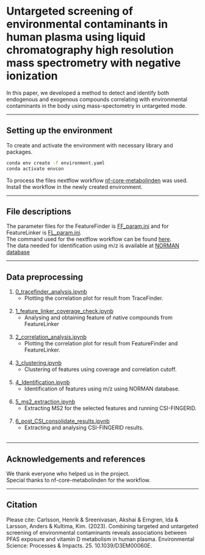 # Untargeted screening of environmental contaminants in human plasma using liquid chromatography high resolution mass spectrometry with negative ionization


In this paper, we developed a method to detect and identify both endogenous and exogenous compounds correlating with environmental contaminants in the body using mass-spectometry in untargeted mode.

---

## Setting up the environment
To create and activate the environment with necessary library and packages. <br>
```bash
conda env create -f environment.yaml
conda activate envcon
```
To process the files nextflow workflow [nf-core-metabolinden](https://github.com/PayamEmami/nf-core-metabolinden) was used. Install the workflow in the newly created environment.

---

## File descriptions
The parameter files for the FeatureFinder is [FF_param.ini](supp_files/FF_param.ini) and for FeatureLinker is [FL_param.ini](supp_files/FL_param.ini).  
The command used for the nextflow workflow can be found [here](supp_files/metabolinden_command.txt).  
The data needed for identification using m/z is available at [NORMAN database](https://www.norman-network.com/nds/susdat/)  

---

## Data preprocessing
1. [0_tracefinder_analysis.ipynb](python_notebooks/0_tracefinder_analysis.ipynb)  <br>
    * Plotting the correlation plot for result from TraceFinder. <br><br>
2. [1_feature_linker_coverage_check.ipynb](python_notebooks/1_feature_linker_coverage_check.ipynb)  <br>
    * Analysing and obtaining feature of native compounds from FeatureLinker <br><br>
3. [2_correlation_analysis.ipynb](python_notebooks/2_correlation_analysis.ipynb)  <br>
    * Plotting the correlation plot for result from FeatureFinder and FeatureLinker. <br><br>
4. [3_clustering.ipynb](python_notebooks/3_clustering.ipynb)  <br>
    * Clustering of features using coverage and correlation cutoff. <br><br>
5. [4_Identification.ipynb](python_notebooks/4_Identification.ipynb)  <br>
    * Identification of features using m/z using NORMAN database. <br><br>
6. [5_ms2_extraction.ipynb](python_notebooks/5_ms2_extraction.ipynb)  <br>
    * Extracting MS2 for the selected features and running CSI-FINGERID. <br><br>
7. [6_post_CSI_consolidate_results.ipynb](python_notebooks/6_post_CSI_consolidate_results.ipynb)  <br>
    * Extracting and analysing CSI-FINGERID results. <br><br>


---

## Acknowledgements and references

We thank everyone who helped us in the project.  
Special thanks to nf-core-metabolinden for the workflow.

---

## Citation
  
Please cite:
Carlsson, Henrik & Sreenivasan, Akshai & Erngren, Ida & Larsson, Anders & Kultima, Kim. (2023). Combining targeted and untargeted screening of environmental contaminants reveals associations between PFAS exposure and vitamin D metabolism in human plasma. Environmental Science: Processes & Impacts. 25. 10.1039/D3EM00060E.
<br>

